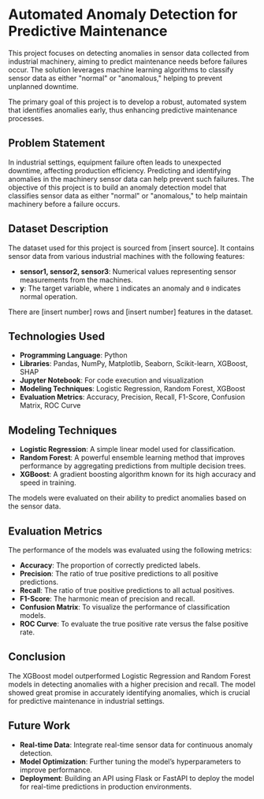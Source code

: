 # Automated Anomaly Detection for Predictive Maintenance

This project focuses on detecting anomalies in sensor data collected from industrial machinery, aiming to predict maintenance needs before failures occur. The solution leverages machine learning algorithms to classify sensor data as either "normal" or "anomalous," helping to prevent unplanned downtime.

The primary goal of this project is to develop a robust, automated system that identifies anomalies early, thus enhancing predictive maintenance processes.

## Problem Statement

In industrial settings, equipment failure often leads to unexpected downtime, affecting production efficiency. Predicting and identifying anomalies in the machinery sensor data can help prevent such failures. The objective of this project is to build an anomaly detection model that classifies sensor data as either "normal" or "anomalous," to help maintain machinery before a failure occurs.

## Dataset Description

The dataset used for this project is sourced from [insert source]. It contains sensor data from various industrial machines with the following features:

- **sensor1, sensor2, sensor3**: Numerical values representing sensor measurements from the machines.
- **y**: The target variable, where `1` indicates an anomaly and `0` indicates normal operation.

There are [insert number] rows and [insert number] features in the dataset.

## Technologies Used

- **Programming Language**: Python
- **Libraries**: Pandas, NumPy, Matplotlib, Seaborn, Scikit-learn, XGBoost, SHAP
- **Jupyter Notebook**: For code execution and visualization
- **Modeling Techniques**: Logistic Regression, Random Forest, XGBoost
- **Evaluation Metrics**: Accuracy, Precision, Recall, F1-Score, Confusion Matrix, ROC Curve

## Modeling Techniques

- **Logistic Regression**: A simple linear model used for classification.
- **Random Forest**: A powerful ensemble learning method that improves performance by aggregating predictions from multiple decision trees.
- **XGBoost**: A gradient boosting algorithm known for its high accuracy and speed in training.

The models were evaluated on their ability to predict anomalies based on the sensor data.

## Evaluation Metrics

The performance of the models was evaluated using the following metrics:
- **Accuracy**: The proportion of correctly predicted labels.
- **Precision**: The ratio of true positive predictions to all positive predictions.
- **Recall**: The ratio of true positive predictions to all actual positives.
- **F1-Score**: The harmonic mean of precision and recall.
- **Confusion Matrix**: To visualize the performance of classification models.
- **ROC Curve**: To evaluate the true positive rate versus the false positive rate.

## Conclusion

The XGBoost model outperformed Logistic Regression and Random Forest models in detecting anomalies with a higher precision and recall. The model showed great promise in accurately identifying anomalies, which is crucial for predictive maintenance in industrial settings.

## Future Work

- **Real-time Data**: Integrate real-time sensor data for continuous anomaly detection.
- **Model Optimization**: Further tuning the model’s hyperparameters to improve performance.
- **Deployment**: Building an API using Flask or FastAPI to deploy the model for real-time predictions in production environments.
